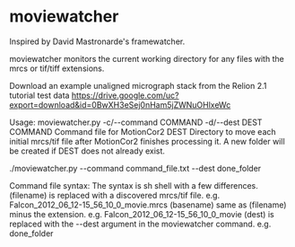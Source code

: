 # moviewatcher
Inspired by David Mastronarde's framewatcher.

moviewatcher monitors the current working directory for any files with the mrcs or tif/tiff extensions.

Download an example unaligned micrograph stack from the Relion 2.1 tutorial test data
https://drive.google.com/uc?export=download&id=0BwXH3eSej0nHam5jZWNuOHlxeWc

Usage: moviewatcher.py -c/--command COMMAND -d/--dest DEST
COMMAND  Command file for MotionCor2
DEST     Directory to move each initial mrcs/tif file after MotionCor2 finishes processing it. A new folder will be created if DEST does not already exist.

./moviewatcher.py --command command_file.txt --dest done_folder 

Command file syntax:
The syntax is sh shell with a few differences.
(filename)  is replaced with a discovered mrcs/tif file. e.g. Falcon_2012_06_12-15_56_10_0_movie.mrcs
(basename)  same as (filename) minus the extension. e.g. Falcon_2012_06_12-15_56_10_0_movie
(dest)      is replaced with the --dest argument in the moviewatcher command. e.g. done_folder
